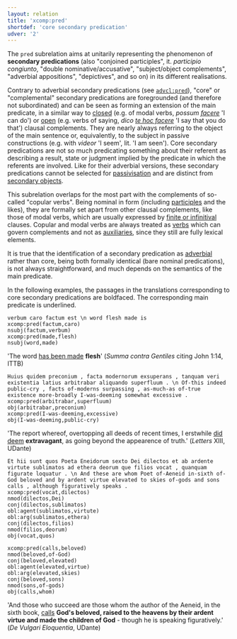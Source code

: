 ```yaml
---
layout: relation
title: 'xcomp:pred'
shortdef: 'core secondary predication'
udver: '2'
---
```


The `pred` subrelation aims at unitarily representing the phenomenon of **secondary predications** (also "conjoined participles", it. *participio congiunto*, "double nominative/accusative", "subject/object complements", "adverbial appositions", "depictives", and so on) in its different realisations. 

Contrary to adverbial secondary predications (see [`advcl:pred`](la-dep/advcl-pred)), "core" or "complemental" secondary predications are foregrounded (and therefore not subordinated) and can be seen as forming an extension of the main predicate, in a similar way to [closed](la-dep/xcomp) (e.g. of modal verbs, *possum <u>facere</u>* 'I can do') or [open](la-dep/ccomp) (e.g. verbs of saying, *dico <u>te hoc facere</u>* 'I say that you do that') clausal complements. They are nearly always referring to the object of the main sentence or, equivalently, to the subject in passive constructions (e.g. with *videor* 'I seem', lit. 'I am seen'). Core secondary predications are not so much predicating something about their referent as describing a result, state or judgment implied by the predicate in which the referents are involved. Like for their adverbial versions,  these secondary predications cannot be selected for [passivisation](la-feat/Voice) and are distinct from [secondary objects](la-dep/iobj).

This subrelation overlaps for the most part with the complements of so-called "copular verbs". Being nominal in form (including [participles](la-feat/VerbForm) and the likes), they are formally set apart from other clausal complements, like those of modal verbs, which are usually expressed by [finite or infinitival](la-feat/VerbForm) clauses. Copular and modal verbs are always treated as [verbs](la-pos/VERB) which can govern complements and not as [auxiliaries](la-pos/AUX), since they still are fully lexical elements.

It is true that the identification of a secondary predication as [adverbial](la-dep/advcl-pred) rather than core, being both formally identical (bare nominal predications), is not always straightforward, and much depends on the semantics of the main predicate.

In the following examples, the passages in the translations corresponding to core secondary predications are boldfaced. The corresponding main predicate is underlined.

~~~ sdparse
verbum caro factum est \n word flesh made is
xcomp:pred(factum,caro)
nsubj(factum,verbum)
xcomp:pred(made,flesh)
nsubj(word,made)
~~~

'The word <u>has been made</u> **flesh**' (*Summa contra Gentiles* citing John 1:14, ITTB)

~~~ sdparse
Huius quidem preconium , facta modernorum exsuperans , tanquam veri existentia latius arbitrabar aliquando superfluum . \n Of-this indeed public-cry , facts of-moderns surpassing , as-much-as of-true existence more-broadly I-was-deeming somewhat excessive .
xcomp:pred(arbitrabar,superfluum)
obj(arbitrabar,preconium)
xcomp:pred(I-was-deeming,excessive)
obj(I-was-deeming,public-cry)
~~~

'The report whereof, overtopping all deeds of recent times, I erstwhile <u>did deem</u> **extravagant**, as going beyond the appearence of truth.' (*Letters* XIII, UDante)

~~~ sdparse
Et hii sunt quos Poeta Eneidorum sexto Dei dilectos et ab ardente virtute sublimatos ad ethera deorum que filios vocat , quanquam figurate loquatur . \n And these are whom Poet of-Aeneid in-sixth of-God beloved and by ardent virtue elevated to skies of-gods and sons calls , although figuratively speaks .
xcomp:pred(vocat,dilectos)
nmod(dilectos,Dei)
conj(dilectos,sublimatos)
obl:agent(sublimatos,virtute)
obl:arg(sublimatos,ethera)
conj(dilectos,filios)
nmod(filios,deorum)
obj(vocat,quos)

xcomp:pred(calls,beloved)
nmod(beloved,of-God)
conj(beloved,elevated)
obl:agent(elevated,virtue)
obl:arg(elevated,skies)
conj(beloved,sons)
nmod(sons,of-gods)
obj(calls,whom)
~~~

'And those who succeed are those whom the author of the Aeneid, in the sixth book, <u>calls</u> **God's beloved, raised to the heavens by their ardent virtue and made the children of God** - ­though he is speaking figuratively.' (*De Vulgari Eloquentia*, UDante)

<!-- Interlanguage links updated So kvě 14 19:04:18 CEST 2022 -->
